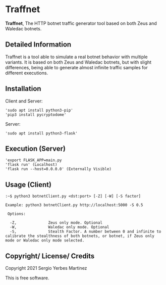Traffnet
======

**Traffnet**, The HTTP botnet traffic generator tool based on both Zeus and Waledac botnets.


Detailed Information
--------------------

Traffnet is a tool able to simulate a real botnet behavior with multiple variants. It is based
on both Zeus and Waledac botnets, but with slight differences, being able to generate almost infinite
traffic samples for different executions. 



Installation
------------

Client and Server:

	'sudo apt install python3-pip'
	'pip3 install pycryptodome'
	
Server:

	'sudo apt install python3-flask'


Execution (Server)
------------

	'export FLASK_APP=main.py
	'flask run' (Localhost)
	'flask run --host=0.0.0.0' (Externally Visible)

Usage (Client)
-----

    :~$ python3 botnetClient.py <dst:port> [-Z] [-W] [-S factor]
    
    Example: python3 botnetClient.py http://localhost:5000 -S 0.5
    
     Options:
    
      -Z,              Zeus only mode. Optional
      -W,              Waledac only mode. Optional
      -S,              Stealth Factor. A number between 0 and infinite to calibrate the stealthness of both botnets, or botnet, if Zeus only mode or Waledac only mode selected.

  

Copyright/ License/ Credits
---------------------------

Copyright 2021 Sergio Yerbes Martinez

This is free software.
